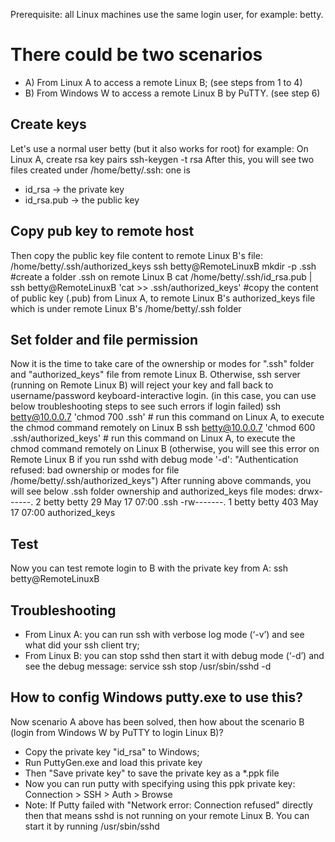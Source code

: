Prerequisite:  all Linux machines use the same login user, for example: betty.

# There could be two scenarios
* A) From Linux A to access a remote Linux B; (see steps from 1 to 4)
* B) From Windows W to access a remote Linux B by PuTTY. (see step 6)
 
## Create keys
Let's use a normal user betty (but it also works for root) for example:
On Linux A, create rsa key pairs
	ssh-keygen -t rsa
After this, you will see two files created under /home/betty/.ssh: one is 
* id_rsa  -> the private key
* id_rsa.pub  -> the public key
 
## Copy pub key to remote host
Then copy the public key file content to remote Linux B's file: /home/betty/.ssh/authorized_keys
	ssh betty@RemoteLinuxB mkdir -p .ssh   #create a folder .ssh on remote Linux B
	cat /home/betty/.ssh/id_rsa.pub | ssh betty@RemoteLinuxB 'cat >> .ssh/authorized_keys'   #copy the content of public key (.pub) from Linux A, to remote Linux B's authorized_keys file which is under remote Linux B's /home/betty/.ssh folder
 
## Set folder and file permission
Now it is the time to take care of the ownership or modes for ".ssh" folder and "authorized_keys" file from remote Linux B. Otherwise, ssh server (running on Remote Linux B) will reject your key and fall back to username/password keyboard-interactive login. (in this case, you can use below troubleshooting steps to see such errors if login failed) 
	ssh betty@10.0.0.7 'chmod 700 .ssh'   # run this command on Linux A, to execute the chmod command remotely on Linux B
	ssh betty@10.0.0.7 'chmod 600 .ssh/authorized_keys'   # run this command on Linux A, to execute the chmod command remotely on Linux B (otherwise, you will see this error on Remote Linux B if you run sshd with debug mode '-d': "Authentication refused: bad ownership or modes for file /home/betty/.ssh/authorized_keys")
After running above commands, you will see below .ssh folder ownership and authorized_keys file modes:
	drwx------. 2 betty betty    29 May 17 07:00 .ssh
	-rw-------. 1 betty betty   403 May 17 07:00 authorized_keys

## Test
Now you can test remote login to B with the private key from A:
	ssh betty@RemoteLinuxB 

## Troubleshooting
* From Linux A: you can run ssh with verbose log mode (‘-v’) and see what did your ssh client try;
* From Linux B: you can stop sshd then start it with debug mode (‘-d’) and see the debug message: 
	service ssh stop
	/usr/sbin/sshd -d

## How to config Windows putty.exe to use this?
Now scenario A above has been solved, then how about the scenario B (login from Windows W by PuTTY to login Linux B)?
* Copy the private key "id_rsa" to Windows;
* Run PuttyGen.exe and load this private key
* Then "Save private key" to save the private key as a *.ppk file
* Now you can run putty with specifying using this ppk private key: Connection > SSH > Auth > Browse
* Note: If Putty failed with "Network error: Connection refused" directly then that means sshd is not running on your remote Linux B. You can start it by running /usr/sbin/sshd


